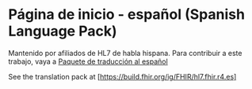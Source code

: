 # Página de inicio - español (Spanish Language Pack)

Mantenido por afiliados de HL7 de habla hispana.
Para contribuir a este trabajo, vaya a
[Paquete de traducción al español](https://chat.fhir.org/#narrow/stream/405678-Spanish-Translation-Pack)

See the translation pack at [https://build.fhir.org/ig/FHIR/hl7.fhir.r4.es]

